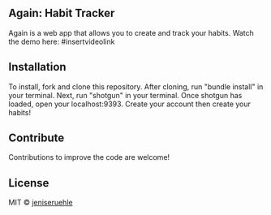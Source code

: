 <h2>Again: Habit Tracker</h2>
Again is a web app that allows you to create and track your habits. Watch the demo here: #insertvideolink

<h2>Installation</h2>
To install, fork and clone this repository.
After cloning, run "bundle install" in your terminal.
Next, run "shotgun" in your terminal.
Once shotgun has loaded, open your localhost:9393.
Create your account then create your habits!
 
<h2>Contribute</h2>
Contributions to improve the code are welcome!

<h2>License</h2>
MIT &copy; <a href="https://github.com/jeniseruehle">jeniseruehle</a>
